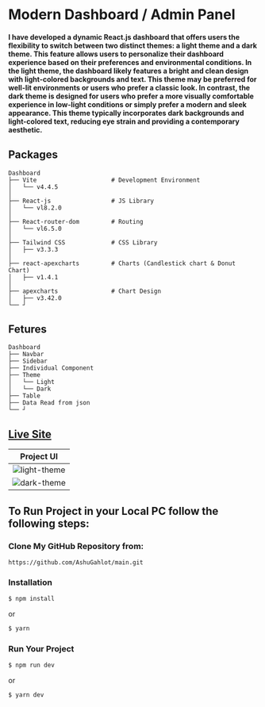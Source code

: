 # Modern Dashboard / Admin Panel
#### I have developed a dynamic React.js dashboard that offers users the flexibility to switch between two distinct themes: a light theme and a dark theme. This feature allows users to personalize their dashboard experience based on their preferences and environmental conditions. In the light theme, the dashboard likely features a bright and clean design with light-colored backgrounds and text. This theme may be preferred for well-lit environments or users who prefer a classic look. In contrast, the dark theme is designed for users who prefer a more visually comfortable experience in low-light conditions or simply prefer a modern and sleek appearance. This theme typically incorporates dark backgrounds and light-colored text, reducing eye strain and providing a contemporary aesthetic.

## Packages

```
Dashboard
├── Vite                     # Development Environment       
│   └── v4.4.5
│
├── React-js                 # JS Library       
│   └── vl8.2.0
│
├── React-router-dom         # Routing       
│   └── vl6.5.0
│
├── Tailwind CSS             # CSS Library
│   ├── v3.3.3
│
├── react-apexcharts         # Charts (Candlestick chart & Donut Chart)
│   ├── v1.4.1
│
├── apexcharts               # Chart Design
│   ├── v3.42.0
└── ┘
```

## Fetures
```
Dashboard
├── Navbar     
├── Sidebar     
├── Individual Component     
├── Theme     
│   └── Light
│   └── Dark
├── Table
├── Data Read from json
└── ┘
```

## [Live Site](https://react-modern-dashboard.netlify.app/)

|                   Project UI                     |
| :----------------------------------------------: |
|![light-theme](https://github.com/Joyontokarmakar/react-dashboard/assets/41202398/5ca6e396-f3db-4f35-8076-739592da910f)|
|![dark-theme](https://github.com/Joyontokarmakar/react-dashboard/assets/41202398/e1b17f39-6d48-4802-ad28-2c37e8ce90bd)|

## To Run Project in your Local PC follow the following steps:

### Clone My GitHub Repository from:
```
https://github.com/AshuGahlot/main.git
```

### Installation

``` bash
$ npm install
```

or

``` bash
$ yarn
```

### Run Your Project

``` bash
$ npm run dev 
```

or

``` bash
$ yarn dev
```
